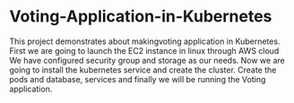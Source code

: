 # Voting-Application-in-Kubernetes
This project demonstrates about makingvoting application in Kubernetes. First we are going to launch the EC2 instance in linux through AWS cloud We have configured security group and storage as our needs. Now we are going to install the kubernetes service and create the cluster. Create the pods and database, services and finally we will be running the Voting application.
